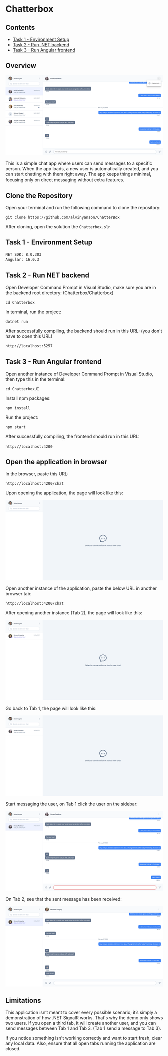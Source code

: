 # Chatterbox

## Contents
- [Task 1 - Environment Setup](#task-1---environment-setup)
- [Task 2 - Run .NET backend](#task-2---run-net-backend)
- [Task 3 - Run Angular frontend](#task-3---run-angular-frontend)



## Overview

![Chatterbox Screenshot](https://raw.githubusercontent.com/alvinyanson/ChatterBox/refs/heads/main/localhost_4200_chat_4459a3f0-b65e-4df2-8c37-6ec72fcc4b31_PsmaM1un72g6lfGgyJR7yQ.png)

This is a simple chat app where users can send messages to a specific person. When the app loads, a new user is automatically created, and you can start chatting with them right away. The app keeps things minimal, focusing only on direct messaging without extra features.


## Clone the Repository

Open your terminal and run the following command to clone the repository:

    git clone https://github.com/alvinyanson/ChatterBox

After cloning, open the solution the `Chatterbox.sln`


## Task 1 - Environment Setup

    NET SDK: 8.0.303
    Angular: 16.0.3


## Task 2 - Run NET backend

Open Developer Command Prompt in Visual Studio, make sure you are in the backend root directory: (Chatterbox/Chatterbox)

    cd Chatterbox

In terminal, run the project:

    dotnet run


After successfully compiling, the backend should run in this URL: (you don't have to open this URL)

    http://localhost:5257


## Task 3 - Run Angular frontend

Open another instance of Developer Command Prompt in Visual Studio, then type this in the terminal:

    cd ChatterboxUI


Install npm packages:

    npm install


Run the project:

    npm start

After successfully compiling, the frontend should run in this URL:

    http://localhost:4200


## Open the application in browser

In the browser, paste this URL:


    http://localhost:4200/chat



Upon opening the application, the page will look like this:

![Chatterbox Screenshot](https://raw.githubusercontent.com/alvinyanson/ChatterBox/refs/heads/main/localhost_4200_chat.png)


Open another instance of the application, paste the below URL in another browser tab:


    http://localhost:4200/chat


After opening another instance (Tab 2), the page will look like this:

![Chatterbox Screenshot](https://raw.githubusercontent.com/alvinyanson/ChatterBox/refs/heads/main/localhost_4200_chat%20(1).png)


Go back to Tab 1, the page will look like this:

![Chatterbox Screenshot](https://raw.githubusercontent.com/alvinyanson/ChatterBox/refs/heads/main/localhost_4200_chat%20(2).png)


Start messaging the user, on Tab 1 click the user on the sidebar:

![Chatterbox Screenshot](https://raw.githubusercontent.com/alvinyanson/ChatterBox/refs/heads/main/localhost_4200_chat%20(3).png)


On Tab 2, see that the sent message has been received:

![Chatterbox Screenshot](https://raw.githubusercontent.com/alvinyanson/ChatterBox/refs/heads/main/localhost_4200_chat%20(4).png)



## Limitations

This application isn’t meant to cover every possible scenario; it’s simply a demonstration of how .NET SignalR works. That's why the demo only shows two users. If you open a third tab, it will create another user, and you can send messages between Tab 1 and Tab 3. (Tab 1 send a message to Tab 3).

If you notice something isn't working correctly and want to start fresh, clear any local data. Also, ensure that all open tabs running the application are closed.
